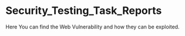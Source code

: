 # Security_Testing_Task_Reports
Here You can find the Web Vulnerability and how they can be exploited.
